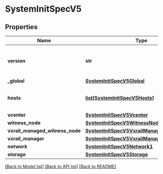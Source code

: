 # SystemInitSpecV5

## Properties
Name | Type | Description | Notes
------------ | ------------- | ------------- | -------------
**version** | **str** | The version of VxRail Manager that is to be deployed. | 
**_global** | [**SystemInitSpecV5Global**](SystemInitSpecV5Global.md) |  | 
**hosts** | [**list[SystemInitSpecV5Hosts]**](SystemInitSpecV5Hosts.md) | Configuration settings for each of the VxRail hosts | 
**vcenter** | [**SystemInitSpecV5Vcenter**](SystemInitSpecV5Vcenter.md) |  | 
**witness_node** | [**SystemInitSpecV5WitnessNode**](SystemInitSpecV5WitnessNode.md) |  | [optional] 
**vxrail_managed_witness_node** | [**SystemInitSpecV5VxrailManagedWitnessNode**](SystemInitSpecV5VxrailManagedWitnessNode.md) |  | [optional] 
**vxrail_manager** | [**SystemInitSpecV5VxrailManager**](SystemInitSpecV5VxrailManager.md) |  | 
**network** | [**SystemInitSpecV5Network1**](SystemInitSpecV5Network1.md) |  | 
**storage** | [**SystemInitSpecV5Storage**](SystemInitSpecV5Storage.md) |  | [optional] 

[[Back to Model list]](../README.md#documentation-for-models) [[Back to API list]](../README.md#documentation-for-api-endpoints) [[Back to README]](../README.md)

